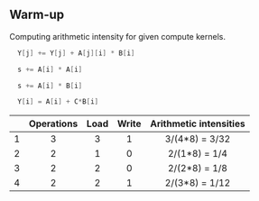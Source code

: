 ## Warm-up

Computing arithmetic intensity for given compute kernels. 

```C
  Y[j] += Y[j] + A[j][i] * B[i]
```

```C
  s += A[i] * A[i]
```

```C
  s += A[i] * B[i]
```

```C
  Y[i] = A[i] + C*B[i]
```

|   | Operations | Load | Write | Arithmetic intensities |
|:-:|:----------:|:----:|:-----:|:----------------------:|
| 1 |      3     |   3  |   1   |     3/(4*8) = 3/32     |
| 2 |      2     |   1  |   0   |      2/(1*8) = 1/4     |
| 3 |      2     |   2  |   0   |      2/(2*8) = 1/8     |
| 4 |      2     |   2  |   1   |     2/(3*8) = 1/12     |
